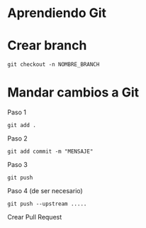 # Aprendiendo Git

# Crear branch

```
git checkout -n NOMBRE_BRANCH
```
# Mandar cambios a Git
Paso 1
```
git add .
```

Paso 2
```
git add commit -m "MENSAJE"
```

Paso 3
```
git push
```

Paso 4 (de ser necesario)
```
git push --upstream .....
```

Crear Pull Request